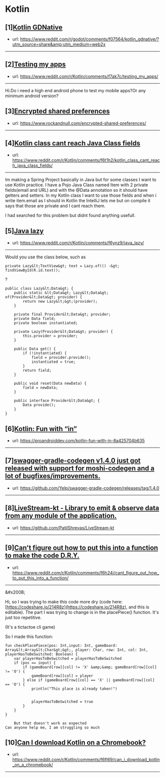 # Kotlin
## [1][Kotlin GDNative](https://www.reddit.com/r/Kotlin/comments/f717nb/kotlin_gdnative/)
- url: https://www.reddit.com/r/godot/comments/f07564/kotlin_gdnative/?utm_source=share&amp;utm_medium=web2x
---

## [2][Testing my apps](https://www.reddit.com/r/Kotlin/comments/f7ak7c/testing_my_apps/)
- url: https://www.reddit.com/r/Kotlin/comments/f7ak7c/testing_my_apps/
---
Hi.Do i need a high end android phone to test my mobile apps?Or any minimum android version?
## [3][Encrypted shared preferences](https://www.reddit.com/r/Kotlin/comments/f6xzub/encrypted_shared_preferences/)
- url: https://www.rockandnull.com/encrypted-shared-preferences/
---

## [4][Kotlin class cant reach Java Class fields](https://www.reddit.com/r/Kotlin/comments/f6t1h2/kotlin_class_cant_reach_java_class_fields/)
- url: https://www.reddit.com/r/Kotlin/comments/f6t1h2/kotlin_class_cant_reach_java_class_fields/
---
Im making a Spring Project basically in Java but for some classes I want to use Kotlin practice. I have a Pojo Java Class named Item with 2 private fields(email and URL) and with the @Data annotation so it should have getters and setters.
In my Kotlin class I want to use those fields and when i write item.email as I should in Kotlin the IntelliJ lets me but on compile it says that those are private and I cant reach them.

I had searched for this problem but didnt found anything usefull.
## [5][Java lazy](https://www.reddit.com/r/Kotlin/comments/f6ynz9/java_lazy/)
- url: https://www.reddit.com/r/Kotlin/comments/f6ynz9/java_lazy/
---
Would you use the class below, such as

    private Lazy&lt;TextView&gt; text = Lazy.of(() -&gt; findViewById(R.id.text));

?


    public class Lazy&lt;Data&gt; {
        public static &lt;Data&gt; Lazy&lt;Data&gt; of(Provider&lt;Data&gt; provider) {
            return new Lazy&lt;&gt;(provider);
        }

        private final Provider&lt;Data&gt; provider;
        private Data field;
        private boolean instantiated;

        private Lazy(Provider&lt;Data&gt; provider) {
            this.provider = provider;
        }

        public Data get() {
            if (!instantiated) {
                field = provider.provide();
                instantiated = true;
            }
            return field;
        }

        public void reset(Data newData) {
            field = newData;
        }

        public interface Provider&lt;Data&gt; {
            Data provide();
        }
    }
## [6][Kotlin: Fun with “in”](https://www.reddit.com/r/Kotlin/comments/f6aq8r/kotlin_fun_with_in/)
- url: https://proandroiddev.com/kotlin-fun-with-in-8a425704b635
---

## [7][swagger-gradle-codegen v1.4.0 just got released with support for moshi-codegen and a lot of bugfixes/improvements.](https://www.reddit.com/r/Kotlin/comments/f6h990/swaggergradlecodegen_v140_just_got_released_with/)
- url: https://github.com/Yelp/swagger-gradle-codegen/releases/tag/1.4.0
---

## [8][LiveStream-kt - Library to emit &amp; observe data from any module of the application.](https://www.reddit.com/r/Kotlin/comments/f6lx2c/livestreamkt_library_to_emit_observe_data_from/)
- url: https://github.com/PatilShreyas/LiveStream-kt
---

## [9][Can't figure out how to put this into a function to make the code D.R.Y.](https://www.reddit.com/r/Kotlin/comments/f6h24j/cant_figure_out_how_to_put_this_into_a_function/)
- url: https://www.reddit.com/r/Kotlin/comments/f6h24j/cant_figure_out_how_to_put_this_into_a_function/
---
&amp;#x200B;

Hi, so I was trying to make this code more dry (code here: [https://codeshare.io/214R8z](https://codeshare.io/214R8z), and this is editable). The part I was trying to change is in the placePiece() function. It's just too repetitive.

(It's a tictactoe cli game)

So I made this function:

    fun checkPlacePiece(pos: Int,input: Int, gameBoard: Array&lt;Array&lt;Char&gt;&gt;, player: Char, row: Int, col: Int, playerHasToBeSwitched: Boolean) {
        var playerHasToBeSwitched = playerHasToBeSwitched
        if (pos == input) {
            if (gameBoard[row][col] != 'X' &amp;&amp; gameBoard[row][col] != 'O') {
                gameBoard[row][col] = player
            } else if (gameBoard[row][col] == 'X' || gameBoard[row][col] == 'O') {
                println("This place is already taken!")
    
              
                playerHasToBeSwitched = true
            }
        }
    }
    
        But that doesn't work as expected 
    Can anyone help me, I am struggling so much
## [10][Can I download Kotlin on a Chromebook?](https://www.reddit.com/r/Kotlin/comments/f6fl69/can_i_download_kotlin_on_a_chromebook/)
- url: https://www.reddit.com/r/Kotlin/comments/f6fl69/can_i_download_kotlin_on_a_chromebook/
---

